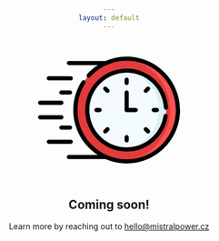 ```yaml
---
layout: default
---
```


<style>
    body {
        text-align: center;
    }
    
    svg {
        width: 250px;
        height: 250px;
    }
</style>

<svg xmlns="http://www.w3.org/2000/svg" id="coming_soon" enable-background="new 0 0 512 512" height="512px" viewBox="0 0 512 512" width="512px">
    <g>
        <g>
            <circle cx="319.528" cy="256" fill="#95d6a4" r="184.972" data-original="#95D6A4" class="active-path" style="fill:#E33B3B" data-old_color="#95d6a4" />
            <path d="m319.528 71.029c-4.682 0-9.322.178-13.917.52 95.656 7.115 171.055 86.976 171.055 184.451s-75.399 177.336-171.055 184.452c4.595.342 9.235.52 13.917.52 102.157-.001 184.972-82.815 184.972-184.972s-82.815-184.971-184.972-184.971z" fill="#78c2a4" data-original="#78C2A4" class="" style="fill:#FB5252" data-old_color="#78c2a4" />
            <circle cx="319.528" cy="256" fill="#f4fbff" r="142.033" data-original="#F4FBFF" class="" style="fill:#F4FBFF" />
            <path d="m319.528 113.967c-4.321 0-8.594.204-12.817.582 72.435 6.48 129.215 67.33 129.215 141.451s-56.78 134.97-129.215 141.451c4.223.377 8.496.582 12.817.582 78.443 0 142.033-63.59 142.033-142.032 0-78.444-63.59-142.034-142.033-142.034z" fill="#daf1f4" data-original="#DAF1F4" class="" />
            <g>
                <path d="m38.872 149.21h79.098c4.142 0 7.5-3.357 7.5-7.5s-3.358-7.5-7.5-7.5h-79.098c-4.142 0-7.5 3.357-7.5 7.5s3.357 7.5 7.5 7.5z" data-original="#000000" class="" style="fill:#000000" />
                <path d="m115.258 185.317h-31.246c-4.142 0-7.5 3.357-7.5 7.5s3.358 7.5 7.5 7.5h31.246c4.142 0 7.5-3.357 7.5-7.5s-3.358-7.5-7.5-7.5z" data-original="#000000" class="" style="fill:#000000" />
                <path d="m7.5 237.327h76.512c4.142 0 7.5-3.357 7.5-7.5s-3.358-7.5-7.5-7.5h-76.512c-4.142 0-7.5 3.357-7.5 7.5s3.358 7.5 7.5 7.5z" data-original="#000000" class="" style="fill:#000000" />
                <path d="m125.47 370.289c0-4.143-3.358-7.5-7.5-7.5h-79.098c-4.142 0-7.5 3.357-7.5 7.5s3.358 7.5 7.5 7.5h79.098c4.142 0 7.5-3.357 7.5-7.5z" data-original="#000000" class="" style="fill:#000000" />
                <path d="m115.258 311.683h-31.246c-4.142 0-7.5 3.357-7.5 7.5s3.358 7.5 7.5 7.5h31.246c4.142 0 7.5-3.357 7.5-7.5s-3.358-7.5-7.5-7.5z" data-original="#000000" class="" style="fill:#000000" />
                <path d="m91.512 282.173c0-4.143-3.358-7.5-7.5-7.5h-76.512c-4.142 0-7.5 3.357-7.5 7.5s3.358 7.5 7.5 7.5h76.512c4.142 0 7.5-3.357 7.5-7.5z" data-original="#000000" class="" style="fill:#000000" />
                <path d="m319.529 165.83c4.143 0 7.5-3.357 7.5-7.5v-11.448c0-4.143-3.357-7.5-7.5-7.5s-7.5 3.357-7.5 7.5v11.448c0 4.143 3.357 7.5 7.5 7.5z" data-original="#000000" class="" style="fill:#000000" />
                <path d="m401.99 173.538c-2.93-2.928-7.678-2.928-10.607 0l-8.095 8.095c-2.929 2.93-2.929 7.678 0 10.607 2.931 2.929 7.678 2.928 10.607 0l8.095-8.095c2.928-2.929 2.928-7.677 0-10.607z" data-original="#000000" class="" style="fill:#000000" />
                <path d="m417.199 248.5c-4.143 0-7.5 3.357-7.5 7.5s3.357 7.5 7.5 7.5h11.447c4.143 0 7.5-3.357 7.5-7.5s-3.357-7.5-7.5-7.5z" data-original="#000000" class="" style="fill:#000000" />
                <path d="m393.895 319.759c-2.93-2.928-7.678-2.928-10.607 0-2.929 2.93-2.929 7.678 0 10.607l8.095 8.095c2.931 2.929 7.678 2.928 10.607 0 2.929-2.93 2.929-7.678 0-10.607z" data-original="#000000" class="" style="fill:#000000" />
                <path d="m312.029 353.67v11.447c0 4.143 3.357 7.5 7.5 7.5s7.5-3.357 7.5-7.5v-11.447c0-4.143-3.357-7.5-7.5-7.5s-7.5 3.358-7.5 7.5z" data-original="#000000" class="" style="fill:#000000" />
                <path d="m245.162 319.759-8.095 8.095c-2.929 2.93-2.929 7.678 0 10.607 2.93 2.929 7.678 2.928 10.606 0l8.095-8.095c2.929-2.93 2.929-7.678 0-10.607-2.928-2.928-7.677-2.928-10.606 0z" data-original="#000000" class="" style="fill:#000000" />
                <path d="m210.411 248.5c-4.142 0-7.5 3.357-7.5 7.5s3.358 7.5 7.5 7.5h11.448c4.142 0 7.5-3.357 7.5-7.5s-3.358-7.5-7.5-7.5z" data-original="#000000" class="" style="fill:#000000" />
                <path d="m255.769 181.633-8.095-8.095c-2.929-2.928-7.678-2.928-10.606 0-2.929 2.93-2.929 7.678 0 10.607l8.095 8.095c2.93 2.929 7.678 2.928 10.606 0 2.929-2.929 2.929-7.677 0-10.607z" data-original="#000000" class="" style="fill:#000000" />
                <path d="m359.859 256c0-4.143-3.357-7.5-7.5-7.5h-25.33v-55.684c0-4.143-3.357-7.5-7.5-7.5s-7.5 3.357-7.5 7.5v63.184c0 4.143 3.357 7.5 7.5 7.5h32.83c4.142 0 7.5-3.357 7.5-7.5z" data-original="#000000" class="" style="fill:#000000" />
                <path d="m461.741 254.762c4.135-.251 7.283-3.806 7.032-7.94-4.771-78.703-70.327-140.354-149.245-140.354-82.452 0-149.532 67.08-149.532 149.533 0 82.452 67.08 149.532 149.532 149.532 73.869 0 136.9-54.122 147.865-127.157.615-4.096-2.207-7.915-6.304-8.53-4.086-.613-7.915 2.206-8.53 6.304-9.85 65.614-66.506 114.384-133.031 114.384-74.181 0-134.532-60.351-134.532-134.532s60.351-134.533 134.532-134.533c71.001 0 129.98 55.461 134.272 126.263.25 4.132 3.802 7.27 7.941 7.03z" data-original="#000000" class="" style="fill:#000000" />
                <path d="m319.528 63.529c-26.381 0-52.228 5.473-76.018 15.708h-132.329c-4.142 0-7.5 3.357-7.5 7.5s3.358 7.5 7.5 7.5h104.113c-14.077 9.06-27.036 19.988-38.462 32.604-2.78 3.069-2.546 7.812.524 10.593 3.071 2.781 7.812 2.546 10.594-.524 33.602-37.102 81.561-58.381 131.578-58.381 97.858 0 177.472 79.613 177.472 177.471 0 97.857-79.613 177.471-177.472 177.471-97.858 0-177.471-79.613-177.471-177.471 0-34.268 9.789-67.528 28.307-96.186 2.248-3.479 1.25-8.121-2.229-10.369-3.479-2.247-8.121-1.251-10.37 2.229-20.09 31.088-30.708 67.163-30.708 104.326 0 67.766 35.206 127.458 88.285 161.763h-104.16c-4.142 0-7.5 3.357-7.5 7.5s3.358 7.5 7.5 7.5h132.225c23.36 10.099 49.097 15.708 76.122 15.708 106.128 0 192.471-86.342 192.471-192.471s-86.343-192.471-192.472-192.471z" data-original="#000000" class="" style="fill:#000000" />
            </g>
        </g>
    </g>
</svg>
<h2>Coming soon!</h2>

Learn more by reaching out to [hello@mistralpower.cz](mailto:hello@mistralpower.cz)